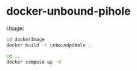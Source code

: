 # docker-unbound-pihole

Usage:
```bash
cd dockerImage
docker build -t unboundpihole .

cd ..
docker compose up -d
```
